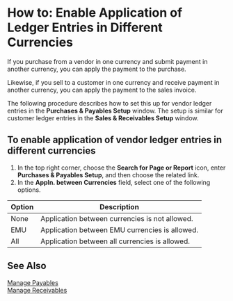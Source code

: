 <properties
                pageTitle="How to: Enable Application of Ledger Entries in Different Currencies| Financials"
                description="Learn how you can apply ledger entries in different currencies."
                services="project-madeira"
                documentationCenter=""
                authors="edupont04"
/>
<tags
    ms.service="project-madeira"
    ms.topic="article"
    ms.devlang="na"
    ms.tgt_pltfrm="na"
    ms.workload="na"
    ms.date="05/12/2016"
    ms.author="edupont04" />

# How to: Enable Application of Ledger Entries in Different Currencies
If you purchase from a vendor in one currency and submit payment in another currency, you can apply the payment to the purchase.

Likewise, if you sell to a customer in one currency and receive payment in another currency, you can apply the payment to the sales invoice.

The following procedure describes how to set this up for vendor ledger entries in the **Purchases & Payables Setup** window. The setup is similar for customer ledger entries in the **Sales & Receivables Setup** window.

## To enable application of vendor ledger entries in different currencies
1. In the top right corner, choose the **Search for Page or Report** icon, enter **Purchases & Payables Setup**, and then choose the related link.
2. In the **Appln. between Currencies** field, select one of the following options.

|Option |Description |
|-------|------------|
|None|Application between currencies is not allowed.|
|EMU|Application between EMU currencies is allowed.|
|All|Application between all currencies is allowed.

## See Also  
[Manage Payables](payables-manage-payables.md)  
[Manage Receivables](receivables-manage-receivables.md)
